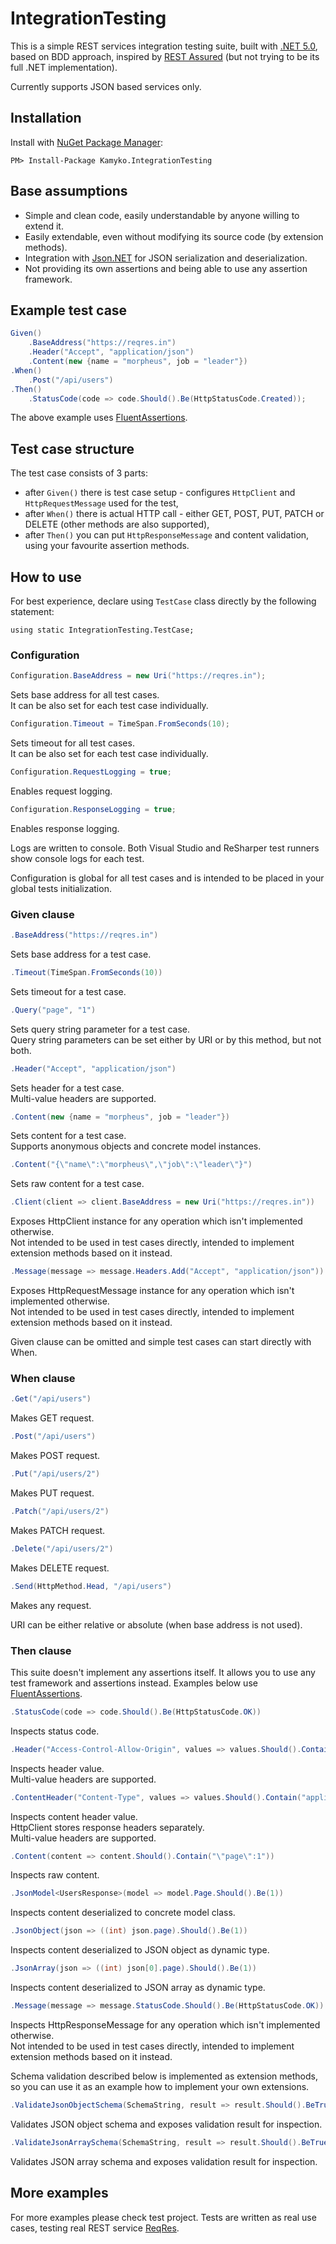 # IntegrationTesting

This is a simple REST services integration testing suite, built with [.NET 5.0](https://dotnet.microsoft.com/download/dotnet/5.0), based on BDD approach, inspired by [REST Assured](https://rest-assured.io/) (but not trying to be its full .NET implementation).

Currently supports JSON based services only.

## Installation

Install with [NuGet Package Manager](https://www.nuget.org/packages/Kamyko.IntegrationTesting/):

```
PM> Install-Package Kamyko.IntegrationTesting
```

## Base assumptions

- Simple and clean code, easily understandable by anyone willing to extend it.
- Easily extendable, even without modifying its source code (by extension methods).
- Integration with [Json.NET](https://www.newtonsoft.com/json) for JSON serialization and deserialization.
- Not providing its own assertions and being able to use any assertion framework.

## Example test case

```csharp
Given()
    .BaseAddress("https://reqres.in")
    .Header("Accept", "application/json")
    .Content(new {name = "morpheus", job = "leader"})
.When()
    .Post("/api/users")
.Then()
    .StatusCode(code => code.Should().Be(HttpStatusCode.Created));
```

The above example uses [FluentAssertions](https://fluentassertions.com/).

## Test case structure

The test case consists of 3 parts:

- after `Given()` there is test case setup - configures `HttpClient` and `HttpRequestMessage` used for the test,
- after `When()` there is actual HTTP call - either GET, POST, PUT, PATCH or DELETE (other methods are also supported),
- after `Then()` you can put `HttpResponseMessage` and content validation, using your favourite assertion methods.

## How to use

For best experience, declare using `TestCase` class directly by the following statement:

```
using static IntegrationTesting.TestCase;
```

### Configuration

```csharp
Configuration.BaseAddress = new Uri("https://reqres.in");
```

Sets base address for all test cases.
\
It can be also set for each test case individually.

```csharp
Configuration.Timeout = TimeSpan.FromSeconds(10);
```

Sets timeout for all test cases.
\
It can be also set for each test case individually.

```csharp
Configuration.RequestLogging = true;
```

Enables request logging.

```csharp
Configuration.ResponseLogging = true;
```

Enables response logging.

Logs are written to console. Both Visual Studio and ReSharper test runners show console logs for each test.

Configuration is global for all test cases and is intended to be placed in your global tests initialization.

### Given clause

```csharp
.BaseAddress("https://reqres.in")
```

Sets base address for a test case.

```csharp
.Timeout(TimeSpan.FromSeconds(10))
```

Sets timeout for a test case.

```csharp
.Query("page", "1")
```

Sets query string parameter for a test case.
\
Query string parameters can be set either by URI or by this method, but not both.

```csharp
.Header("Accept", "application/json")
```

Sets header for a test case.
\
Multi-value headers are supported.

```csharp
.Content(new {name = "morpheus", job = "leader"})
```

Sets content for a test case.
\
Supports anonymous objects and concrete model instances.

```csharp
.Content("{\"name\":\"morpheus\",\"job\":\"leader\"}")
```

Sets raw content for a test case.

```csharp
.Client(client => client.BaseAddress = new Uri("https://reqres.in"))
```

Exposes HttpClient instance for any operation which isn't implemented otherwise.
\
Not intended to be used in test cases directly, intended to implement extension methods based on it instead.

```csharp
.Message(message => message.Headers.Add("Accept", "application/json"))
```

Exposes HttpRequestMessage instance for any operation which isn't implemented otherwise.
\
Not intended to be used in test cases directly, intended to implement extension methods based on it instead.

Given clause can be omitted and simple test cases can start directly with When.

### When clause

```csharp
.Get("/api/users")
```

Makes GET request.

```csharp
.Post("/api/users")
```

Makes POST request.

```csharp
.Put("/api/users/2")
```

Makes PUT request.

```csharp
.Patch("/api/users/2")
```

Makes PATCH request.

```csharp
.Delete("/api/users/2")
```

Makes DELETE request.

```csharp
.Send(HttpMethod.Head, "/api/users")
```

Makes any request.

URI can be either relative or absolute (when base address is not used).

### Then clause

This suite doesn't implement any assertions itself. It allows you to use any test framework and assertions instead. Examples below use [FluentAssertions](https://fluentassertions.com/).

```csharp
.StatusCode(code => code.Should().Be(HttpStatusCode.OK))
```

Inspects status code.

```csharp
.Header("Access-Control-Allow-Origin", values => values.Should().Contain("*"))
```

Inspects header value.
\
Multi-value headers are supported.

```csharp
.ContentHeader("Content-Type", values => values.Should().Contain("application/json; charset=utf-8"))
```

Inspects content header value.
\
HttpClient stores response headers separately. 
\
Multi-value headers are supported.

```csharp
.Content(content => content.Should().Contain("\"page\":1"))
```

Inspects raw content.

```csharp
.JsonModel<UsersResponse>(model => model.Page.Should().Be(1))
```

Inspects content deserialized to concrete model class.

```csharp
.JsonObject(json => ((int) json.page).Should().Be(1))
```

Inspects content deserialized to JSON object as dynamic type.

```csharp
.JsonArray(json => ((int) json[0].page).Should().Be(1))
```

Inspects content deserialized to JSON array as dynamic type.

```csharp
.Message(message => message.StatusCode.Should().Be(HttpStatusCode.OK))
```

Inspects HttpResponseMessage for any operation which isn't implemented otherwise.
\
Not intended to be used in test cases directly, intended to implement extension methods based on it instead.

Schema validation described below is implemented as extension methods, so you can use it as an example how to implement your own extensions.

```csharp
.ValidateJsonObjectSchema(SchemaString, result => result.Should().BeTrue());
```

Validates JSON object schema and exposes validation result for inspection.

```csharp
.ValidateJsonArraySchema(SchemaString, result => result.Should().BeTrue());
```

Validates JSON array schema and exposes validation result for inspection.

## More examples

For more examples please check test project. Tests are written as real use cases, testing real REST service [ReqRes](https://reqres.in/).
